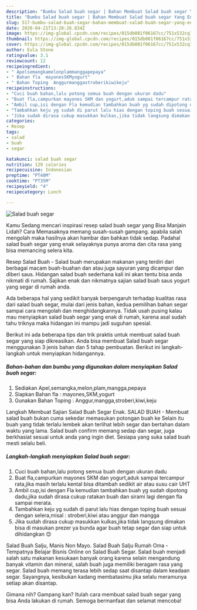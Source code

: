 ```yaml
---
description: "Bumbu Salad buah segar | Bahan Membuat Salad buah segar Yang Enak Dan Mudah"
title: "Bumbu Salad buah segar | Bahan Membuat Salad buah segar Yang Enak Dan Mudah"
slug: 517-bumbu-salad-buah-segar-bahan-membuat-salad-buah-segar-yang-enak-dan-mudah
date: 2020-04-21T13:28:26.834Z
image: https://img-global.cpcdn.com/recipes/015db081f06167cc/751x532cq70/salad-buah-segar-foto-resep-utama.jpg
thumbnail: https://img-global.cpcdn.com/recipes/015db081f06167cc/751x532cq70/salad-buah-segar-foto-resep-utama.jpg
cover: https://img-global.cpcdn.com/recipes/015db081f06167cc/751x532cq70/salad-buah-segar-foto-resep-utama.jpg
author: Eula Stone
ratingvalue: 3.1
reviewcount: 12
recipeingredient:
- " Apelsemangkamelonplammanggapepaya"
- " Bahan fla  mayonesSKMyogurt"
- " Bahan Toping  Anggurmanggastroberikiwikeju"
recipeinstructions:
- "Cuci buah bahan,lalu potong semua buah dengan ukuran dadu"
- "Buat fla,campurkan mayones SKM dan yogurt,aduk sampai tercampur rata,jika masih terlalu kental bisa ditambah sedikit air atau susu cair UHT"
- "Ambil cup,isi dengan Fla kemudian tambahkan buah yg sudah dipotong dadu,jika sudah dirasa cukup ratakan buah dan sirami lagi dengan fla sampai merata."
- "Tambahkan keju yg sudah di parut lalu hias dengan toping buah sesuai dengan selera,misal : stroberi,kiwi atau anggur dan mangga"
- "Jika sudah dirasa cukup masukkan kulkas,jika tidak langsung dimakan bisa di masukan prezer ya bunda agar buah tetap segar dan siap untuk dihidangkan 😊"
categories:
- Resep
tags:
- salad
- buah
- segar

katakunci: salad buah segar 
nutrition: 129 calories
recipecuisine: Indonesian
preptime: "PT40M"
cooktime: "PT35M"
recipeyield: "4"
recipecategory: Lunch

---
```



![Salad buah segar](https://img-global.cpcdn.com/recipes/015db081f06167cc/751x532cq70/salad-buah-segar-foto-resep-utama.jpg)

Kamu Sedang mencari inspirasi resep salad buah segar yang Bisa Manjain Lidah? Cara Memasaknya memang susah-susah gampang. apabila salah mengolah maka hasilnya akan hambar dan bahkan tidak sedap. Padahal salad buah segar yang enak selayaknya punya aroma dan cita rasa yang bisa memancing selera kita.

Resep Salad Buah - Salad buah merupakan makanan yang terdiri dari berbagai macam buah-buahan dan atau juga sayuran yang dicampur dan diberi saus. Hidangan salad buah sederhana kali ini akan tentu bisa anda nikmati di rumah. Sajikan enak dan nikmatnya sajian salad buah saus yogurt yang segar di rumah anda.

Ada beberapa hal yang sedikit banyak berpengaruh terhadap kualitas rasa dari salad buah segar, mulai dari jenis bahan, kedua pemilihan bahan segar sampai cara mengolah dan menghidangkannya. Tidak usah pusing kalau mau menyiapkan salad buah segar yang enak di rumah, karena asal sudah tahu triknya maka hidangan ini mampu jadi suguhan spesial.


Berikut ini ada beberapa tips dan trik praktis untuk membuat salad buah segar yang siap dikreasikan. Anda bisa membuat Salad buah segar menggunakan 3 jenis bahan dan 5 tahap pembuatan. Berikut ini langkah-langkah untuk menyiapkan hidangannya.

<!--inarticleads1-->

##### Bahan-bahan dan bumbu yang digunakan dalam menyiapkan Salad buah segar:

1. Sediakan  Apel,semangka,melon,plam,mangga,pepaya
1. Siapkan  Bahan fla : mayones,SKM,yogurt
1. Gunakan  Bahan Toping : Anggur,mangga,stroberi,kiwi,keju


Langkah Membuat Sajian Salad Buah Segar Enak. SALAD BUAH - Membuat salad buah bukan cuma sekedar memasukan potongan buah ke Selain itu buah yang tidak terlalu lembek akan terlihat lebih segar dan bertahan dalam waktu yang lama. Salad buah confirm memang sedap dan segar, juga berkhasiat sesuai untuk anda yang ingin diet. Sesiapa yang suka salad buah mesti selalu beli. 

<!--inarticleads2-->

##### Langkah-langkah menyiapkan Salad buah segar:

1. Cuci buah bahan,lalu potong semua buah dengan ukuran dadu
1. Buat fla,campurkan mayones SKM dan yogurt,aduk sampai tercampur rata,jika masih terlalu kental bisa ditambah sedikit air atau susu cair UHT
1. Ambil cup,isi dengan Fla kemudian tambahkan buah yg sudah dipotong dadu,jika sudah dirasa cukup ratakan buah dan sirami lagi dengan fla sampai merata.
1. Tambahkan keju yg sudah di parut lalu hias dengan toping buah sesuai dengan selera,misal : stroberi,kiwi atau anggur dan mangga
1. Jika sudah dirasa cukup masukkan kulkas,jika tidak langsung dimakan bisa di masukan prezer ya bunda agar buah tetap segar dan siap untuk dihidangkan 😊


Salad Buah Salju, Manis Non Mayo. Salad Buah Salju Rumah Oma - Tempatnya Belajar Bisnis Online on Salad Buah Segar. Salad buah menjadi salah satu makanan kesukaan banyak orang karena selain mengandung banyak vitamin dan mineral, salah buah juga memiliki beragam rasa yang segar. Salad buah memang terasa lebih sedap saat disantap dalam keadaan segar. Sayangnya, kesibukan kadang membatasimu jika selalu meramunya setiap akan disantap. 

Gimana nih? Gampang kan? Itulah cara membuat salad buah segar yang bisa Anda lakukan di rumah. Semoga bermanfaat dan selamat mencoba!
